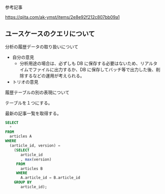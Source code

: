 参考記事

https://qiita.com/ak-ymst/items/2e8e92f212c807bb09a1

## ユースケースのクエリについて

分析の履歴データの取り扱いについて

- 自分の意見
  - 分析用途の場合は、必ずしも DB に保存する必要はないため、リアルタイムでファイルに出力するか、DB に保存してバッチ等で出力した後、削除するなどの運用が考えられる。
- トリオの意見

履歴テーブルの別の表現について

テーブルを１つにする。

最新の記事一覧を取得する。

```sql
SELECT
  *
FROM
  articles A
WHERE
  (article_id, version) =
    (SELECT
       article_id
       , max(version)
     FROM
       articles B
     WHERE
       A.article_id = B.article_id
    GROUP BY
       article_id);
```
